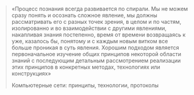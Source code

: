  > «Процесс познания всегда развивается по спирали. Мы не можем сразу понять и осознать сложное явление, мы должны рассматривать его с разных точек зрения, в целом и по частям, изолированно и во взаимодействии с другими явлениями, накапливая знания постепенно, время от времени возвращаясь к уже, казалось бы, понятому и с каждым новым витком все больше проникая в суть явления. Хорошим подходом является первоначальное изучение общих принципов некоторой области знаний с последующим детальным рассмотрением реализации этих принципов в конкретных методах, технологиях или конструкциях»
> 
> Компьютерные сети: принципы, технологии, протоколы
